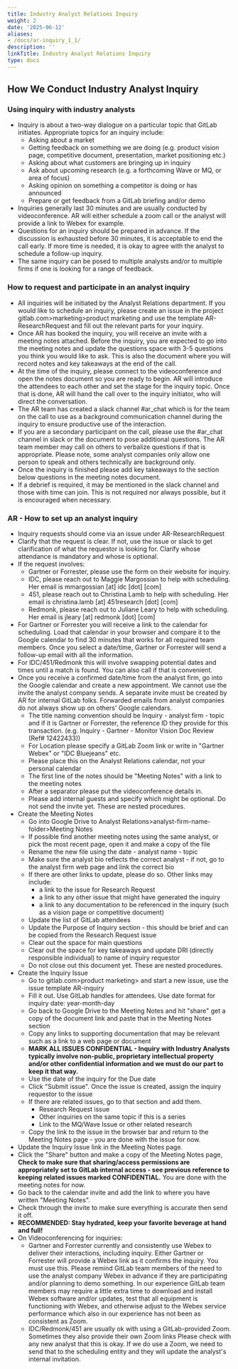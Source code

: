```yaml
---
title: Industry Analyst Relations Inquiry
weight: 2
date: '2025-06-12'
aliases:
- /docs/ar-inquiry_1_1/
description: ''
linkTitle: Industry Analyst Relations Inquiry
type: docs
---
```


## How We Conduct Industry Analyst Inquiry

### Using inquiry with industry analysts

- Inquiry is about a two-way dialogue on a particular topic that GitLab initiates. Appropriate topics for an inquiry include:
  - Asking about a market
  - Getting feedback on something we are doing (e.g. product vision page, competitive document, presentation, market positioning etc.)
  - Asking about what customers are bringing up in inquiry
  - Ask about upcoming research (e.g. a forthcoming Wave or MQ, or area of focus)
  - Asking opinion on something a competitor is doing or has announced
  - Prepare or get feedback from a GitLab briefing and/or demo
- Inquiries generally last 30 minutes and are usually conducted by videoconference. AR will either schedule a zoom call or the analyst will provide a link to Webex for example.
- Questions for an inquiry should be prepared in advance. If the discussion is exhausted before 30 minutes, it is acceptable to end the call early. If more time is needed, it is okay to agree with the analyst to schedule a follow-up inquiry.
- The same inquiry can be posed to multiple analysts and/or to multiple firms if one is looking for a range of feedback.

### How to request and participate in an analyst inquiry

- All inquiries will be initiated by the Analyst Relations department. If you would like to schedule an inquiry, please create an issue in the project gitlab.com>marketing>product marketing and use the template AR-ResearchRequest and fill out the relevant parts for your inquiry.
- Once AR has booked the inquiry, you will receive an invite with a meeting notes attached. Before the inquiry, you are expected to go into the meeting notes and update the questions space with 3-5 questions you think you would like to ask. This is also the document where you will record notes and key takeaways at the end of the call.
- At the time of the inquiry, please connect to the videoconference and open the notes document so you are ready to begin. AR will introduce the attendees to each other and set the stage for the inquiry topic. Once that is done, AR will hand the call over to the inquiry initiator, who will direct the conversation.
- The AR team has created a slack channel #ar_chat which is for the team on the call to use as a background communication channel during the inquiry to ensure productive use of the interaction.
- If you are a secondary participant on the call, please use the #ar_chat channel in slack or the document to pose additional questions. The AR team member may call on others to verbalize questions if that is appropriate.  Please note, some analyst companies only allow one person to speak and others technically are background only.
- Once the inquiry is finished please add key takeaways to the section below questions in the meeting notes document.
- If a debrief is required, it may be mentioned in the slack channel and those with time can join. This is not required nor always possible, but it is encouraged when necessary.

### AR - How to set up an analyst inquiry

- Inquiry requests should come via an issue under AR-ResearchRequest
- Clarify that the request is clear. If not, use the issue or slack to get clarification of what the requestor is looking for. Clarify whose attendance is mandatory and whose is optional.
- If the request involves:
  - Gartner or Forrester, please use the form on their website for inquiry.
  - IDC, please reach out to Maggie Margossian to help with scheduling. Her email is mmargossian [at] idc [dot] [com]
  - 451, please reach out to Christina Lamb to help with scheduling. Her email is christina.lamb [at] 451research [dot] [com]
  - Redmonk, please reach out to Juliane Leary to help with scheduling. Her email is jleary [at] redmonk [dot] [com]
- For Gartner or Forrester you will receive a link to the calendar for scheduling. Load that calendar in your browser and compare it to the Google calendar to find 30 minutes that works for all required team members. Once you select a date/time, Gartner or Forrester will send a follow-up email with all the information.
- For IDC/451/Redmonk this will involve swapping potential dates and times until a match is found. You can also call if that is convenient.
- Once you receive a confirmed date/time from the analyst firm, go into the Google calendar and create a new appointment. We cannot use the invite the analyst company sends. A separate invite must be created by AR for internal GitLab folks. Forwarded emails from analyst companies do not always show up on others' Google calendars.
  - The title naming convention should be Inquiry - analyst firm - topic and if it is Gartner or Forrester, the reference ID they provide for this transaction. (e.g. Inquiry - Gartner - Monitor Vision Doc Review (Ref# 12422433))
  - For Location please specify a GitLab Zoom link or write in "Gartner Webex" or "IDC Bluejeans" etc.
  - Please place this on the Analyst Relations calendar, not your personal calendar
  - The first line of the notes should be "Meeting Notes" with a link to the meeting notes
  - After a separator please put the videoconference details in.
  - Please add internal guests and specify which might be optional. Do not send the invite yet. These are nested procedures.
- Create the Meeting Notes
  - Go into Google Drive to Analyst Relations>analyst-firm-name-folder>Meeting Notes
  - If possible find another meeting notes using the same analyst, or pick the most recent page, open it and make a copy of the file
  - Rename the new file using the date - analyst name - topic
  - Make sure the analyst bio reflects the correct analyst - if not, go to the analyst firm web page and link the correct bio
  - If there are other links to update, please do so.  Other links may include:
    - a link to the issue for Research Request
    - a link to any other issue that might have generated the inquiry
    - a link to any documentation to be referenced in the inquiry (such as a vision page or competitive document)
  - Update the list of GitLab attendees
  - Update the Purpose of Inquiry section - this should be brief and can be copied from the Research Request issue
  - Clear out the space for main questions
  - Clear out the space for key takeaways and update DRI (directly responsible individual) to name of inquiry requestor
  - Do not close out this document yet. These are nested procedures.
- Create the Inquiry Issue
  - Go to gitlab.com>product marketing> and start a new issue, use the issue template AR-inquiry
  - Fill it out. Use GitLab handles for attendees. Use date format for inquiry date: year-month-day
  - Go back to Google Drive to the Meeting Notes and hit "share" get a copy of the document link and paste that in the Meeting Notes section
  - Copy any links to supporting documentation that may be relevant such as a link to a web page or document
  - **MARK ALL ISSUES CONFIDENTIAL - Inquiry with Industry Analysts typically involve non-public, proprietary intellectual property and/or other confidential information and we must do our part to keep it that way.**
  - Use the date of the inquiry for the Due date
  - Click "Submit issue". Once the issue is created, assign the inquiry requestor to the issue
  - If there are related issues, go to that section and add them.  
    - Research Request issue
    - Other inquiries on the same topic if this is a series
    - Link to the MQ/Wave Issue or other related research
  - Copy the link to the issue in the browser bar and return to the Meeting Notes page - you are done with the issue for now.
- Update the Inquiry Issue link in the Meeting Notes page.
- Click the "Share" button and make a copy of the Meeting Notes page, **Check to make sure that sharing/access permissions are appropriately set to GitLab internal access - see previous reference to keeping related issues marked CONFIDENTIAL.** You are done with the meeting notes for now.
- Go back to the calendar invite and add the link to where you have written "Meeting Notes".
- Check through the invite to make sure everything is accurate then send it off.
- **RECOMMENDED: Stay hydrated, keep your favorite beverage at hand and full!**
- On Videoconferencing for inquiries:
  - Gartner and Forrester currently and consistently use Webex to deliver their interactions, including inquiry. Either Gartner or Forrester will provide a Webex link as it confirms the inquiry. You must use this. Please remind GitLab team members of the need to use the analyst company Webex in advance if they are participating and/or planning to demo something. In our experience GitLab team members may require a little extra time to download and install Webex software and/or updates, test that all equipment is functioning with Webex, and otherwise adjust to the Webex service performance which also in our experience has not been as consistent as Zoom.
  - IDC/Redmonk/451 are usually ok with using a GitLab-provided Zoom. Sometimes they also provide their own Zoom links Please check with any new analyst that this is okay. If we do use a Zoom, we need to send that to the scheduling entity and they will update the analyst's internal invitation.

